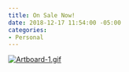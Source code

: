 ```yaml
---
title: On Sale Now!
date: 2018-12-17 11:54:00 -05:00
categories:
- Personal
---
```


[![Artboard-1.gif](/uploads/Artboard-1.gif)](http://roninwood.etsy.com)